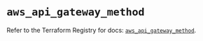 # `aws_api_gateway_method`

Refer to the Terraform Registry for docs: [`aws_api_gateway_method`](https://registry.terraform.io/providers/hashicorp/aws/6.14.1/docs/resources/api_gateway_method).
